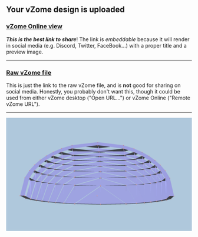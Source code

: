 ## Your vZome design is uploaded

### [vZome Online view][embed]

***This is the best link to share***!  The link is *embeddable* because it will render in social media (e.g. Discord, Twitter, FaceBook...) with a proper title and a preview image.

---

### [Raw vZome file][raw]

This is just the link to the raw vZome file, and is **not** good for
sharing on social media.
Honestly, you probably don't want this, though it could be used from either
vZome desktop ("Open URL...") or vZome Online ("Remote vZome URL").

---

![Image](<Ellipsoid-Shell.png>)


[embed]: <https://vzome.com/app/embed.py?url=https://raw.githubusercontent.com/John-Kostick/vzome-sharing/main/2021/07/22/21-16-30-Ellipsoid-Shell/Ellipsoid-Shell.vZome>
[raw]: <https://raw.githubusercontent.com/John-Kostick/vzome-sharing/main/2021/07/22/21-16-30-Ellipsoid-Shell/Ellipsoid-Shell.vZome>
